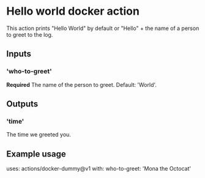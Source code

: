 # Hello world docker action
This action prints "Hello World" by default or "Hello" + the name of a person to greet to the log.

## Inputs
### 'who-to-greet'
**Required** The name of the person to greet. Default: 'World'.

## Outputs
### 'time'
The time we greeted you.

## Example usage
uses: actions/docker-dummy@v1
with:
  who-to-greet: 'Mona the Octocat'
